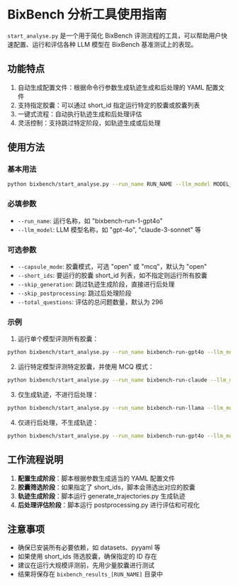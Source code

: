 # BixBench 分析工具使用指南

`start_analyse.py` 是一个用于简化 BixBench 评测流程的工具，可以帮助用户快速配置、运行和评估各种 LLM 模型在 BixBench 基准测试上的表现。

## 功能特点

1. 自动生成配置文件：根据命令行参数生成轨迹生成和后处理的 YAML 配置文件
2. 支持指定胶囊：可以通过 short_id 指定运行特定的胶囊或胶囊列表
3. 一键式流程：自动执行轨迹生成和后处理评估
4. 灵活控制：支持跳过特定阶段，如轨迹生成或后处理

## 使用方法

### 基本用法

```bash
python bixbench/start_analyse.py --run_name RUN_NAME --llm_model MODEL_NAME [选项]
```

### 必填参数

- `--run_name`: 运行名称，如 "bixbench-run-1-gpt4o"
- `--llm_model`: LLM 模型名称，如 "gpt-4o", "claude-3-sonnet" 等

### 可选参数

- `--capsule_mode`: 胶囊模式，可选 "open" 或 "mcq"，默认为 "open"
- `--short_ids`: 要运行的胶囊 short_id 列表，如不指定则运行所有胶囊
- `--skip_generation`: 跳过轨迹生成阶段，直接进行后处理
- `--skip_postprocessing`: 跳过后处理阶段
- `--total_questions`: 评估的总问题数量，默认为 296

### 示例

1. 运行单个模型评测所有胶囊：

```bash
python bixbench/start_analyse.py --run_name bixbench-run-gpt4o --llm_model gpt-4o
```

2. 运行特定模型评测特定胶囊，并使用 MCQ 模式：

```bash
python bixbench/start_analyse.py --run_name bixbench-run-claude --llm_model claude-3-sonnet --capsule_mode mcq --short_ids capsule1 capsule2
```

3. 仅生成轨迹，不进行后处理：

```bash
python bixbench/start_analyse.py --run_name bixbench-run-llama --llm_model llama-3-70b --skip_postprocessing
```

4. 仅进行后处理，不生成轨迹：

```bash
python bixbench/start_analyse.py --run_name bixbench-run-gpt4o --llm_model gpt-4o --skip_generation
```

## 工作流程说明

1. **配置生成阶段**：脚本根据参数生成适当的 YAML 配置文件
2. **胶囊筛选阶段**：如果指定了 short_ids，脚本会筛选出对应的胶囊
3. **轨迹生成阶段**：脚本运行 generate_trajectories.py 生成轨迹
4. **后处理评估阶段**：脚本运行 postprocessing.py 进行评估和可视化

## 注意事项

- 确保已安装所有必要依赖，如 datasets、pyyaml 等
- 如果使用 short_ids 筛选胶囊，确保指定的 ID 存在
- 建议在运行大规模评测前，先用少量胶囊进行测试
- 结果将保存在 `bixbench_results_[RUN_NAME]` 目录中 